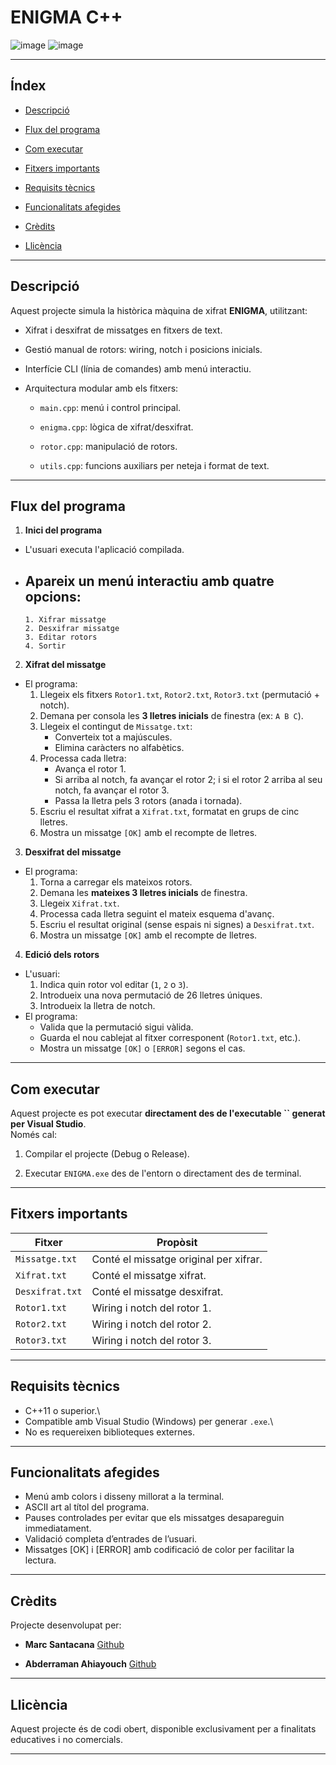# ENIGMA C++
![image](https://github.com/user-attachments/assets/24bab0f0-b71f-40f0-a619-9bf5cb8c8ef8)
![image](https://github.com/user-attachments/assets/d44d9ff5-706f-4364-9baa-4f010bedcee9)


* * * * *

## Índex

- [Descripció](#descripció)

- [Flux del programa](#flux-del-programa)

- [Com executar](#com-executar)

- [Fitxers importants](#fitxers-importants)

- [Requisits tècnics](#requisits-tècnics)
  
- [Funcionalitats afegides](#funcionalitats-afegides)
  
- [Crèdits](#crèdits)
  
- [Llicència](#llicencia)

* * * * * 

## Descripció

Aquest projecte simula la històrica màquina de xifrat **ENIGMA**, utilitzant:

-   Xifrat i desxifrat de missatges en fitxers de text.

-   Gestió manual de rotors: wiring, notch i posicions inicials.

-   Interfície CLI (línia de comandes) amb menú interactiu.

-   Arquitectura modular amb els fitxers:

    -   `main.cpp`: menú i control principal.

    -   `enigma.cpp`: lògica de xifrat/desxifrat.

    -   `rotor.cpp`: manipulació de rotors.

    -   `utils.cpp`: funcions auxiliars per neteja i format de text.

* * * * *

## Flux del programa

1. **Inici del programa**

-   L'usuari executa l'aplicació compilada.

-   Apareix un **menú interactiu** amb quatre opcions:
    -------------------------------
    ```
    1. Xifrar missatge
    2. Desxifrar missatge
    3. Editar rotors
    4. Sortir
    ```
    
2. **Xifrat del missatge**
-   El programa:
    1.  Llegeix els fitxers `Rotor1.txt`, `Rotor2.txt`, `Rotor3.txt` (permutació + notch).
    2.  Demana per consola les **3 lletres inicials** de finestra (ex: `A B C`).
    3.  Llegeix el contingut de `Missatge.txt`:
        -   Converteix tot a majúscules.
        -   Elimina caràcters no alfabètics.
    4.  Processa cada lletra:
        -   Avança el rotor 1.
        -   Si arriba al notch, fa avançar el rotor 2; i si el rotor 2 arriba al seu notch, fa avançar el rotor 3.
        -   Passa la lletra pels 3 rotors (anada i tornada).
    5.  Escriu el resultat xifrat a `Xifrat.txt`, formatat en grups de cinc lletres.
    6.  Mostra un missatge `[OK]` amb el recompte de lletres.

3. **Desxifrat del missatge**
-   El programa:
    1.  Torna a carregar els mateixos rotors.
    2.  Demana les **mateixes 3 lletres inicials** de finestra.
    3.  Llegeix `Xifrat.txt`.
    4.  Processa cada lletra seguint el mateix esquema d'avanç.
    5.  Escriu el resultat original (sense espais ni signes) a `Desxifrat.txt`.
    6.  Mostra un missatge `[OK]` amb el recompte de lletres.

4. **Edició dels rotors**
-   L'usuari:
    1.  Indica quin rotor vol editar (`1`, `2` o `3`).
    2.  Introdueix una nova permutació de 26 lletres úniques.
    3.  Introdueix la lletra de notch.
-   El programa:
    -   Valida que la permutació sigui vàlida.
    -   Guarda el nou cablejat al fitxer corresponent (`Rotor1.txt`, etc.).
    -   Mostra un missatge `[OK]` o `[ERROR]` segons el cas.

* * * * *
 
## Com executar

Aquest projecte es pot executar **directament des de l'executable **``** generat per Visual Studio**.\
Només cal:

1.  Compilar el projecte (Debug o Release).

2.  Executar `ENIGMA.exe` des de l'entorn o directament des de terminal.

* * * * *

## Fitxers importants

| Fitxer | Propòsit |
| --- | --- |
| `Missatge.txt` | Conté el missatge original per xifrar. |
| `Xifrat.txt` | Conté el missatge xifrat. |
| `Desxifrat.txt` | Conté el missatge desxifrat. |
| `Rotor1.txt` | Wiring i notch del rotor 1. |
| `Rotor2.txt` | Wiring i notch del rotor 2. |
| `Rotor3.txt` | Wiring i notch del rotor 3. |

* * * * *

## Requisits tècnics

- C++11 o superior.\
- Compatible amb Visual Studio (Windows) per generar `.exe`.\
- No es requereixen biblioteques externes.

* * * * *
## Funcionalitats afegides
- Menú amb colors i disseny millorat a la terminal.
- ASCII art al títol del programa.
- Pauses controlades per evitar que els missatges desapareguin immediatament.
- Validació completa d’entrades de l’usuari.
- Missatges [OK] i [ERROR] amb codificació de color per facilitar la lectura.
* * * * *

## Crèdits

Projecte desenvolupat per:

-   **Marc Santacana** [Github](https://github.com/marcsantacana)

-   **Abderraman Ahiayouch** [Github](https://github.com/AbderrEnti)

* * * * *

## Llicència

Aquest projecte és de codi obert, disponible exclusivament per a finalitats educatives i no comercials.

* * * * *



